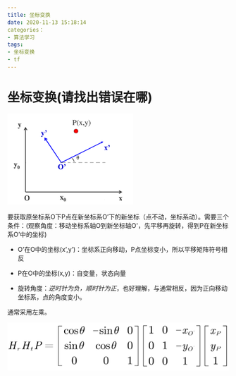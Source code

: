 ```yaml
---
title: 坐标变换
date: 2020-11-13 15:18:14
categories：
- 算法学习
tags:
- 坐标变换
- tf
---
```


# 坐标变换(请找出错误在哪)

<img src="坐标变换/image-20201113151857377.png" alt="image-20201113151857377" style="zoom:67%;" />

要获取原坐标系O下P点在新坐标系O’下的新坐标（点不动，坐标系动）。需要三个条件：(观察角度：移动坐标系轴O到新坐标轴O'，先平移再旋转，得到P在新坐标系O’中的坐标)

- O’在O中的坐标(x’,y’)：坐标系正向移动，P点坐标变小，所以平移矩阵符号相反

- P在O中的坐标(x,y)：自变量，状态向量
- 旋转角度：*逆时针为负，顺时针为正*，也好理解，与通常相反，因为正向移动坐标系，点的角度变小。



通常采用左乘。

<img src="坐标变换/image-20201113152959547.png" alt="image-20201113152959547" style="zoom:50%;" />

